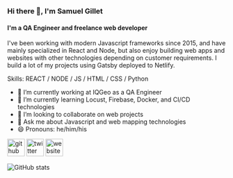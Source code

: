 ### Hi there 👋, I'm Samuel Gillet
#### I'm a QA Engineer and freelance web developer

I've been working with modern Javascript frameworks since 2015, and have mainly specialized in React and Node, but also enjoy building web apps and websites with other technologies depending on customer requirements. I build a lot of my projects using Gatsby deployed to Netlify.

Skills: REACT / NODE / JS / HTML / CSS / Python

- 🔭  I’m currently working at IQGeo as a QA Engineer
- 🌱  I’m currently learning Locust, Firebase, Docker, and CI/CD technologies
- 👯  I’m looking to collaborate on web projects 
- 💬  Ask me about Javascript and web mapping technologies 
- 😄  Pronouns: he/him/his 


[<img src='https://cdn.jsdelivr.net/npm/simple-icons@3.0.1/icons/github.svg' alt='github' height='40'>](https://github.com/sgillet1007)  [<img src='https://cdn.jsdelivr.net/npm/simple-icons@3.0.1/icons/twitter.svg' alt='twitter' height='40'>](https://twitter.com/@SamuelGillet)  [<img src='https://cdn.jsdelivr.net/npm/simple-icons@3.0.1/icons/icloud.svg' alt='website' height='40'>](https://samuelgillet.com/)  

![GitHub stats](https://github-readme-stats.vercel.app/api?username=sgillet1007&show_icons=true)  


